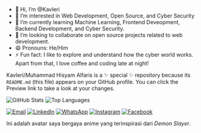 - 👋 Hi, I’m @Kavleri
- 👀 I’m interested in Web Development, Open Source, and Cyber Security
- 🌱 I’m currently learning Machine Learning, Frontend Deveopment, Backend Development, and Cyber Security.
- 💞️ I’m looking to collaborate on open source projects related to web development.
- 😄 Pronouns: He/Him
- ⚡ Fun fact: I like to explore and understand how the cyber world works. Apart from that, I love coffee and coding late at night!

Kavleri/Muhammad Hisyam Alfaris is a ✨ special ✨ repository because its `README.md` (this file) appears on your GitHub profile.
You can click the Preview link to take a look at your changes.


![GitHub Stats](https://github-readme-stats.vercel.app/api?username=Kavleri&show_icons=true&theme=radical)
![Top Languages](https://github-readme-stats.vercel.app/api/top-langs/?username=Kavleri&layout=compact&theme=radical)

[![Email](https://img.shields.io/badge/Email-emailsaya%40gmail.com-blue?logo=gmail&logoColor=white)](mailto:muhammadhisyamalfaris2085@gmail.com)
[![LinkedIn](https://img.shields.io/badge/LinkedIn-Connect-blue?logo=linkedin&style=flat)](https://www.linkedin.com/in/muhammad-hisyam-alfaris-529465332?)
[![WhatsApp](https://img.shields.io/badge/Whatsapp-30302f?style=flat&logo=whatsapp)](https://wa.me/6285691753134)
[![Instagram](https://img.shields.io/badge/-Instagram-C13584?style=flat-square&labelColor=C13584&logo=instagram&logoColor=white&link=https://www.instagram.com/eduardopiresbr)](https://www.instagram.com/drag_his/profilecard)
[![Facebook](https://img.shields.io/badge/Facebook-blue?logo=facebook)](https://www.facebook.com/Ris_Syam)


Ini adalah avatar saya bergaya anime yang terinspirasi dari *Demon Slayer*.
